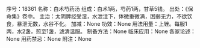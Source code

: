 序号：18361
名称：白术芍药汤
组成：白术1两，芍药1两，甘草5钱。
出处：《保命集》卷中。
主治：太阴脾经受湿，水泄注下，体微重微满，困弱无力，不欲饮食，暴泄无数，水谷不化。
加减：None
功效：None
用法用量：上锉。每服1两，水2盏，煎至1盏，滤清温服。
制备方法：None
临床应用：None
各家论述：None
用药禁忌：None
附注：None
